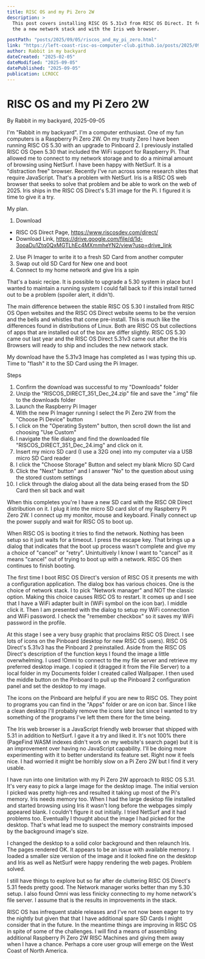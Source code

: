 ```yaml
---
title: RISC OS and my Pi Zero 2W
description: >
  This post covers installing RISC OS 5.31v3 from RISC OS Direct. It features RISC OS with
  the a new network stack and with the Iris web browser.

postPath: "posts/2025/09/05/riscos_and_my_pi_zero.html"
link: "https://left-coast-risc-os-computer-club.github.io/posts/2025/09/05/riscos_and_my_pi_zero.html"
author: Rabbit in my backyard
dateCreated: "2025-02-05"
dateModified: "2025-09-05"
datePublished: "2025-09-05"
publication: LCROCC
---
```


# RISC OS and my Pi Zero 2W

By Rabbit in my backyard, 2025-09-05

I'm "Rabbit in my backyard". I'm a computer enthusiast. One of my fun computers is a Raspberry Pi Zero 2W.  On my trusty Zero I have been running RISC OS 5.30 with an upgrade to Pinboard 2. I previously installed RISC OS Open 5.30 that included the WiFi support for Raspberry Pi. That allowed me to connect to my network storage and to do a minimal amount of browsing using NetSurf. I have been happy with NetSurf. It is a "distraction free" browser. Recently I've run across some research sites that require JavaScript. That's a problem with NetSurf. Iris is a RISC OS web browser that seeks to solve that problem and be able to work on the web of 2025. Iris ships in the RISC OS Direct's 5.31 image for the Pi. I figured it is time to give it a try.

My plan.

1. Download
  - RISC OS Direct Page, <https://www.riscosdev.com/direct/>
  - Download Link, <https://drive.google.com/file/d/1d-3ooaDu1Ztq0QxMGTLhEc4MXmmheYN2/view?usp=drive_link>
2. Use Pi Imager to write it to a fresh SD Card from another computer
3. Swap out old SD Card for New one and boot
4. Connect to my home network and give Iris a spin

That's a basic recipe. It is possible to upgrade a 5.30 system in place but I wanted to maintain a running system I could fall back to if this install turned out to be a problem (spoiler alert, it didn't). 

The main difference between the stable RISC OS 5.30 I installed from RISC OS Open websites and the RISC OS Direct website seems to be the version and the bells and whistles that come pre-install. This is much like the differences found in distributions of Linux. Both are RISC OS but collections of apps that are installed out of the box are differ slightly. RISC OS 5.30 came out last year and the RISC OS Direct 5.31v3 came out after the Iris Browsers will ready to ship and includes the new network stack.

My download have the 5.31v3 Image has completed as I was typing this up. Time to "flash" it to the SD Card using the Pi Imager.

Steps

1. Confirm the download was successful to my "Downloads" folder
2. Unzip the "RISCOS_DIRECT_351_Dec_24.zip" file and save the ".img" file to the downloads folder 
3. Launch the Raspberry Pi Imager
4. With the new Pi Imager running I select the Pi Zero 2W from the "Choose Pi Device" button
5. I click on the "Operating System" button, then scroll down the list and choosing "Use Custom"
6. I navigate the file dialog and find the downloaded file "RISCOS_DIRECT_351_Dec_24.img" and click on it.
7. Insert my micro SD card (I use a 32G one) into my computer via a USB micro SD Card reader
8. I click the "Choose Storage" Button and select my blank Micro SD Card
9. Click the "Next" button" and I answer "No" to the question about using the stored custom settings
10. I click through the dialog about all the data being erased from the SD Card then sit back and wait

When this completes you're I have a new SD card with the RISC OR Direct distribution on it. I plug it into the micro SD card slot of my Raspberry Pi Zero 2W. I connect up my monitor, mouse and keyboard. Finally connect up the power supply and wait for RISC OS to boot up.

When RISC OS is booting it tries to find the network. Nothing has been setup so it just waits for a timeout. I press the escape key. That brings up a dialog that indicates that the boot up process wasn't complete and give my a choice of "cancel" or "retry". Unintuitively I know I want to "cancel" as it means "cancel" out of trying to boot up with a network. RISC OS then continues to finish booting.

The first time I boot RISC OS Direct's version of RISC OS it presents me with a configuration application. The dialog box has various choices. One is the choice of network stack. I to pick "Network manager" and NOT the classic option. Making this choice causes RISC OS to restart. It comes up and I see that I have a WiFi adapter built in (WiFi symbol on the icon bar). I middle click it. Then I am presented with the dialog to setup my WiFi connection and WiFi password. I check the "remember checkbox" so it saves my WiFi password in the profile. 

At this stage I see a very busy graphic that proclaims RISC OS Direct. I see lots of icons on the Pinboard (desktop for new RISC OS users). RISC OS Direct's 5.31v3 has the Pinboard 2 preinstalled. Aside from the RISC OS Direct's description of the function keys I found the image a little overwhelming. I used !Omni to connect to the my file server and retrieve my preferred desktop image. I copied it (dragged it from the File Server) to a local folder in my Documents folder I created called Wallpaper. I then used the middle button on the Pinboard to pull up the Pinboard 2 configuration panel and set the desktop to my image. 

The icons on the Pinboard are helpful if you are new to RISC OS. They point to programs you can find in the "Apps" folder or are on icon bar. Since I like a clean desktop I'll probably remove the icons later but since I wanted to try something of the programs I've left them there for the time being.

The Iris web browser is a JavaScript friendly web browser that shipped with 5.31 in addition to NetSurf.  I gave it a try and liked it. It's not 100% there (PageFind WASM indexes didn't work on my website's search page) but it is an improvement over having no JavaScript capability. I'll be doing more experimenting with it to better understand its feature set. Right now it feels nice. I had worried it might be horribly slow on a Pi Zero 2W but I find it very usable.

I have run into one limitation with my Pi Zero 2W approach to RISC OS 5.31. It's very easy to pick a large image for the desktop image. The initial version I picked was pretty high-res and resulted it taking up most of the Pi's memory. Iris needs memory too. When I had the large desktop file installed and started browsing using Iris it wasn't long before the webpages simply appeared blank. I couldn't figure it out initially. I tried NetSurf and it had problems too. Eventually I thought about the image I had picked for the desktop. That's what lead me to suspect the memory constraints imposed by the background image's size.

I changed the desktop to a solid color background and then relaunch Iris. The pages rendered OK. It appears to be an issue with available memory. I loaded a smaller size version of the image and it looked fine on the desktop and Iris as well as NetSurf were happy rendering the web pages. Problem solved.

I still have things to explore but so far after de cluttering RISC OS Direct's 5.31 feeds pretty good. The Network manager works better than my 5.30 setup. I also found Omni was less finicky connecting to my home network's file server. I assume that is the results in improvements in the stack.

RISC OS has infrequent stable releases and I've not now been eager to try the nightly but given that that I have additional spare SD Cards I might consider that in the future. In the meantime things are improving in RISC OS in spite of some of the challenges. I will find a means of assembling additional Raspberry Pi Zero 2W RISC Machines and giving them away when I have a chance. Perhaps a core user group will emerge on the West Coast of North America.

